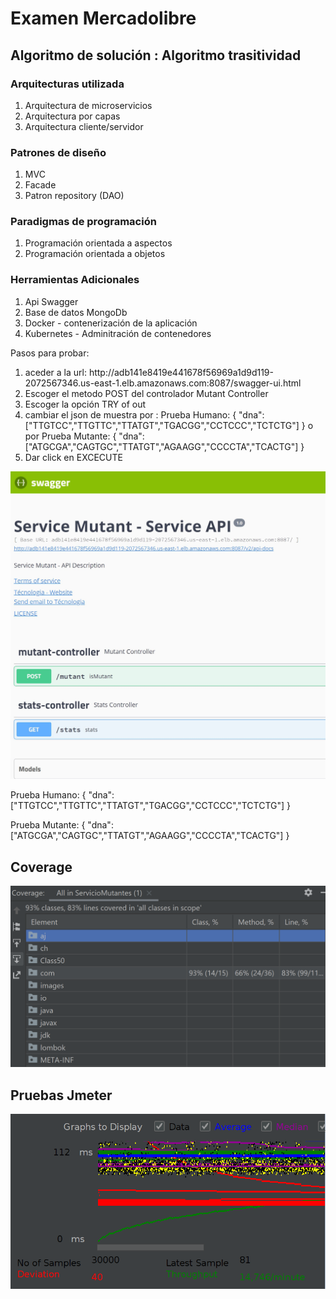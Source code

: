 <h1>Examen Mercadolibre</h1>

<h2>Algoritmo de solución :  Algoritmo trasitividad</h2>

<h3>Arquitecturas utilizada</h3>

<ol>
  <li>Arquitectura de microservicios</li>
  <li> Arquitectura por capas</li>
  <li> Arquitectura cliente/servidor  </li>
 </ol>
 
<h3> Patrones de diseño </h3>
<ol>
    <li> MVC</li>
    <li> Facade</li>
   <li> Patron repository (DAO)</li>
 </ol>
 
<h3> Paradigmas de programación </h3>
 <ol>
  <li> Programación orientada a aspectos</li>
  <li>Programación orientada a objetos</li>
  </ol>
 
 <h3>Herramientas Adicionales</h3>
  <ol>
  <li>Api Swagger </li>
  <li>Base de datos MongoDb</li>
  <li>Docker - contenerización de la aplicación</li>
  <li>Kubernetes - Adminitración de contenedores</li>
  </ol>
 
 Pasos para probar:
 <ol>
 <li>aceder a la url: http://adb141e8419e441678f56969a1d9d119-2072567346.us-east-1.elb.amazonaws.com:8087/swagger-ui.html</li>
 <li>Escoger el metodo POST del controlador Mutant Controller</li>
 <li>Escoger la opción TRY of out</li>
 <li>cambiar el json de muestra por :  Prueba Humano: { "dna":["TTGTCC","TTGTTC","TTATGT","TGACGG","CCTCCC","TCTCTG"] }      o por  Prueba Mutante: { "dna":["ATGCGA","CAGTGC","TTATGT","AGAAGG","CCCCTA","TCACTG"] }</li>
 <li>Dar click en EXCECUTE</li> 
 </ol>
  

![stack Overflow](https://github.com/elturcofarid/MutantService/blob/master/swagger.JPG)

Prueba Humano: 
{
   "dna":["TTGTCC","TTGTTC","TTATGT","TGACGG","CCTCCC","TCTCTG"]
}


Prueba Mutante:
{
"dna":["ATGCGA","CAGTGC","TTATGT","AGAAGG","CCCCTA","TCACTG"]
}


<h2>Coverage</h2>

![coverage](https://github.com/elturcofarid/MutantService/blob/master/coverage.PNG)



<h2>Pruebas Jmeter</h2>

![jmeter](https://github.com/elturcofarid/MutantService/blob/master/Captura.PNG)
